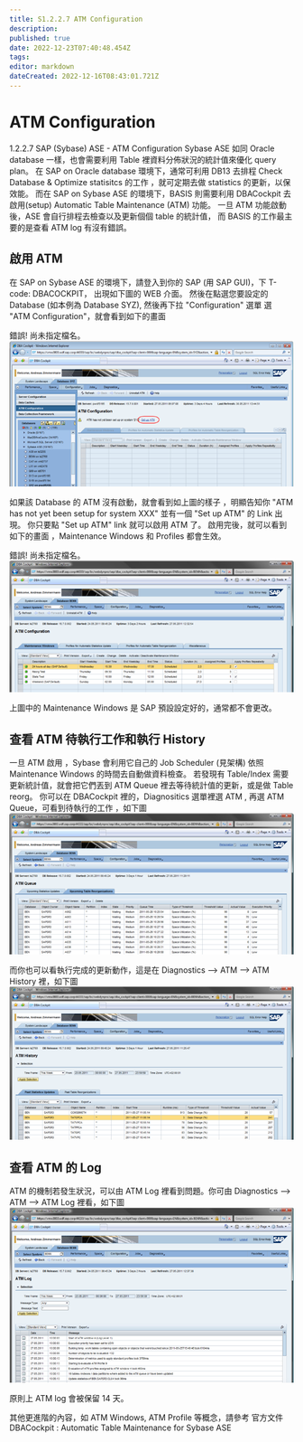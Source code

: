 ```yaml
---
title: S1.2.2.7	ATM Configuration
description: 
published: true
date: 2022-12-23T07:40:48.454Z
tags: 
editor: markdown
dateCreated: 2022-12-16T08:43:01.721Z
---
```


# ATM Configuration
1.2.2.7 SAP (Sybase) ASE - ATM Configuration
Sybase ASE 如同 Oracle database 一樣，也會需要利用 Table 裡資料分佈狀況的統計值來優化 query plan。
在 SAP on Oracle database 環境下，通常可利用 DB13 去排程 Check Database & Optimize statisitcs 的工作
，就可定期去做 statistics 的更新，以保效能。
而在 SAP on Sybase ASE 的環境下，BASIS 則需要利用 DBACockpit 去啟用(setup) Automatic Table 
Maintenance (ATM) 功能。
一旦 ATM 功能啟動後，ASE 會自行排程去檢查以及更新個個 table 的統計值，
而 BASIS 的工作最主要的是查看 ATM log 有沒有錯誤。



## 啟用 ATM

在 SAP  on  Sybase ASE 的環境下，請登入到你的 SAP (用 SAP GUI)，下 T-code:  DBACOCKPIT，
出現如下圖的 WEB 介面。
然後在點選您要設定的 Database (如本例為 Database SYZ), 然後再下拉 "Configuration" 選單 
選 "ATM Configuration"，就會看到如下的畫面  

錯誤! 尚未指定檔名。
![image1.png](/s1227/image1.png) 


如果該 Database 的 ATM 沒有啟動，就會看到如上圖的樣子 ，明顯告知你 
"ATM has not yet been setup for system XXX"
並有一個 "Set up ATM" 的 Link 出現。 你只要點 "Set up ATM"  link 就可以啟用 ATM 了。
啟用完後，就可以看到如下的畫面 ，Maintenance Windows 和 Profiles 都會生效。

錯誤! 尚未指定檔名。
![image2.png](/s1227/image2.png) 


上圖中的 Maintenance Windows 是 SAP 預設設定好的，通常都不會更改。

## 查看 ATM 待執行工作和執行 History

一旦 ATM 啟用 ，Sybase 會利用它自己的 Job Scheduler (見架構) 依照 Maintenance Windows 的時間去自動做資料檢查。
若發現有 Table/Index 需要更新統計值，就會把它們丟到 ATM Queue 裡去等待統計值的更新，或是做 Table reorg。
你可以在 DBACockpit 裡的，Diagnositics 選單裡選 ATM , 再選 ATM Queue，可看到待執行的工作 ，如下圖
![image3.png](/s1227/image3.png) 


而你也可以看執行完成的更新動作，這是在 Diagnostics --> ATM --> ATM History 裡，如下圖
![image4.png](/s1227/image4.png)
 



## 查看 ATM 的 Log
ATM 的機制若發生狀況，可以由  ATM Log 裡看到問題。你可由  Diagnostics --> ATM --> ATM Log 裡看，如下圖
![image5.png](/s1227/image5.png)
 

原則上 ATM log 會被保留 14 天。

其他更進階的內容，如 ATM Windows, ATM Profile 等概念，請參考 
官方文件 DBACockpit : Automatic Table Maintenance for Sybase ASE

